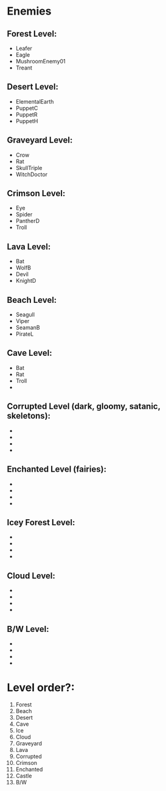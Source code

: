 # Enemies
## Forest Level:
 - Leafer
 - Eagle
 - MushroomEnemy01
 - Treant

## Desert Level:
  - ElementalEarth
  - PuppetC
  - PuppetR
  - PuppetH

## Graveyard Level:
  - Crow
  - Rat
  - SkullTriple
  - WitchDoctor

## Crimson Level:
  - Eye
  - Spider
  - PantherD
  - Troll

## Lava Level:
  - Bat
  - WolfB
  - Devil
  - KnightD

## Beach Level:
  - Seagull
  - Viper
  - SeamanB
  - PirateL

## Cave Level:
  - Bat
  - Rat
  - Troll
  - 

## Corrupted Level (dark, gloomy, satanic, skeletons):
  - 
  - 
  - 
  - 

## Enchanted Level (fairies):
  - 
  - 
  - 
  - 

## Icey Forest Level:
  - 
  - 
  - 
  - 

## Cloud Level:
  - 
  - 
  - 
  - 

## B/W Level:
  - 
  - 
  - 
  - 



# Level order?:
1. Forest
2. Beach
3. Desert
4. Cave
5. Ice 
6. Cloud
7. Graveyard
8. Lava
9. Corrupted
10. Crimson
11. Enchanted
12. Castle
13. B/W
